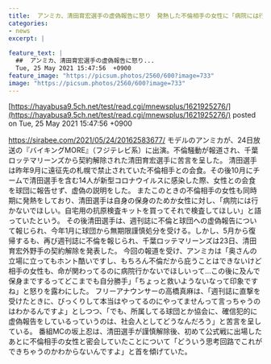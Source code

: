 ```yaml
---
title:  アンミカ、清田育宏選手の虚偽報告に怒り　発熱した不倫相手の女性に「病院には行かないで」と保身で…「自分勝手、救いようない」  
categories:
- news
excerpt: |
  
feature_text: |
  ##  アンミカ、清田育宏選手の虚偽報告に怒り...
  Tue, 25 May 2021 15:47:56  +0900
feature_image: "https://picsum.photos/2560/600?image=733"
image: "https://picsum.photos/2560/600?image=733"
---
```


[https://hayabusa9.5ch.net/test/read.cgi/mnewsplus/1621925276/](https://hayabusa9.5ch.net/test/read.cgi/mnewsplus/1621925276/)
posted on Tue, 25 May 2021 15:47:56  +0900

<!--more-->

https://sirabee.com/2021/05/24/20162583677/ モデルのアンミカが、24日放送の『バイキングMORE』（フジテレビ系）に出演。不倫騒動が報道され、千葉ロッテマリーンズから契約解除された清田育宏選手に苦言を呈した。 清田選手は昨年9月に遠征先の札幌で禁止されていた不倫相手との会食。その後10月にチームで清田選手を含む14人が新型コロナウイルスに感染した際、女性との会食を球団に報告せず、虚偽の説明をした。 またこのときの不倫相手の女性も同時期に発熱をしており、清田選手は自身の保身のためか女性に対し、「病院には行かないでほしい。自宅用の抗原検査キットを買ってそれで検査してほしい」と語っていたという。 その後清田選手は、週刊誌に不倫と球団への虚偽報告について報じられ、今年1月に球団から無期限謹慎処分を受ける。しかし、5月から復帰するも、再び週刊誌に不倫を報じられ、千葉ロッテマリーンズは23日、清田育宏外野手の契約解除を発表した。 今回の報道を受け、アンミカは「奥さんの立場に立ってもホント酷いですし、もちろん不倫だから庇うことはできないけど相手の女性も、命が関わってるのに病院行かないでほしいって…この後に及んで保身までするってどこまでも自分勝手」「ちょっと救いようないなって印象ですね」と怒りを露わにした。 フリーアナウンサーの高橋真麻は、「週刊誌に直撃を受けたときに、びっくりして本当はやってるのにやってませんって言っちゃうのはわかるんですよ」としつつ、「でも、所属してる球団とか協会に、確信犯的に虚偽報告をしているっていうのは、社会人としてどうなんだろう」と苦言を呈している。 番組MCの坂上忍は、清田選手が謹慎解除後、初めて公式戦に出場したあとに不倫相手の女性と密会していたことについて「どういう思考回路でこれができちゃうのかわからないんですよ」と首を傾げていた。

